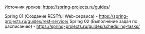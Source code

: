 Источник уроков: https://spring-projects.ru/guides/

Spring 01 (Создание RESTful Web-сервиса) - https://spring-projects.ru/guides/rest-service/
Spring 02 (Выполнение задач по расписанию) - https://spring-projects.ru/guides/scheduling-tasks/
